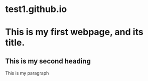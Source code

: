 # test1.github.io
<h1>This is my first webpage, and its title.</h1>
<h2>  This is my second heading  </h2>
<p>This is my paragraph</p>
